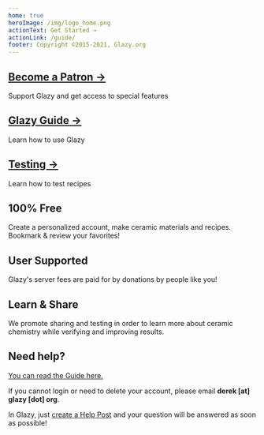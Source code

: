 ```yaml
---
home: true
heroImage: /img/logo_home.png
actionText: Get Started →
actionLink: /guide/
footer: Copyright ©2015-2021, Glazy.org
---
```


<div class="features">
  <div class="feature">
    <h2><a href="/support.html#how-to-support-glazy">Become a Patron →</a></h2> 
    <p>
      Support Glazy and get access to special features
    </p>
  </div>
  <div class="feature">
    <h2><a href="/guide/">Glazy Guide →</a></h2> 
    <p>
      Learn how to use Glazy
    </p>
  </div>
  <div class="feature">
    <h2><a href="/testing/mixing-tests/">Testing →</a></h2> 
    <p>
      Learn how to test recipes
    </p>
  </div>
</div>

<div class="features">
  <div class="feature">
    <h2>100% Free</h2> 
    <p>
      Create a personalized account, make ceramic materials and recipes.  Bookmark & review your favorites!
    </p>
  </div>
  <div class="feature">
    <h2>User Supported</h2> 
    <p>
      Glazy's server fees are paid for by donations by people like you!
    </p>
  </div>
  <div class="feature">
    <h2>Learn & Share</h2> 
    <p>
      We promote sharing and testing in order to learn more about ceramic chemistry while verifying and improving results.
    </p>
  </div>
</div>

## Need help?

[You can read the Guide here.](/guide/)  

If you cannot login or need to delete your account, please email **derek [at] glazy [dot] org**.

In Glazy, just [create a Help Post](/guide/#getting-help) and your question will be answered as soon as possible!

